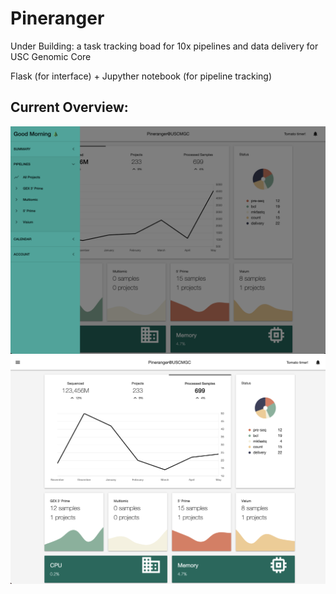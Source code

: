 # Pineranger
Under Building: a task tracking boad for 10x pipelines and data delivery for USC Genomic Core

Flask (for interface) + Jupyther notebook (for pipeline tracking)
## Current Overview:

![sc1](https://github.com/vikkki/Pineranger/blob/master/sc1.png?raw=true)
![sc2](https://github.com/vikkki/Pineranger/blob/master/sc2.png?raw=true)
